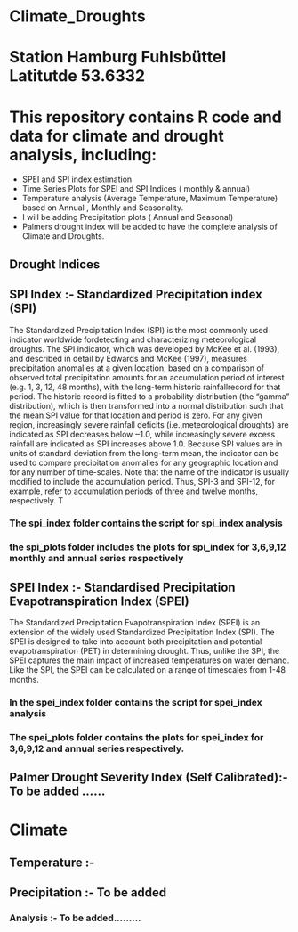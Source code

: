 # Climate_Droughts

# Station Hamburg Fuhlsbüttel Latitutde 53.6332 


# This repository contains R code and data for climate and drought analysis, including:
- SPEI and SPI index estimation
- Time Series Plots for SPEI and SPI Indices ( monthly & annual)
- Temperature analysis (Average Temperature, Maximum Temperature) based on Annual , Monthly and Seasonality.
- I will be adding Precipitation plots ( Annual and Seasonal) 
- Palmers drought index will be added to have the complete analysis of Climate and Droughts. 

 
## Drought Indices

## SPI Index :- Standardized Precipitation index (SPI) 
The Standardized Precipitation Index (SPI) is the most commonly used indicator worldwide fordetecting and characterizing meteorological droughts. The SPI indicator, which was developed by McKee et al. (1993), and described in detail by Edwards and McKee (1997), measures precipitation anomalies at a given location, based on a comparison of observed total precipitation amounts for an accumulation period of interest (e.g. 1, 3, 12, 48 months), with the long-term historic rainfallrecord for that period. The historic record is fitted to a probability distribution (the “gamma” distribution), which is then transformed into a normal distribution such that the mean SPI value for
that location and period is zero. For any given region, increasingly severe rainfall deficits (i.e.,meteorological droughts) are indicated as SPI decreases below ‒1.0, while increasingly severe excess rainfall are indicated as SPI increases above 1.0. Because SPI values are in units of standard deviation from the long-term mean, the indicator can be used to compare precipitation anomalies for any geographic location and for any number of time-scales. Note that the name of the indicator
is usually modified to include the accumulation period. Thus, SPI-3 and SPI-12, for example, refer to accumulation periods of three and twelve months, respectively. T
### The spi_index folder contains the  script for spi_index analysis 
### the spi_plots folder includes the plots for spi_index for 3,6,9,12 monthly and annual series respectively

## SPEI Index :- Standardised Precipitation Evapotranspiration Index (SPEI) 
The Standardized Precipitation Evapotranspiration Index (SPEI) is an extension of the widely used Standardized Precipitation Index (SPI). The SPEI is designed to take into account both precipitation and potential evapotranspiration (PET) in determining drought. Thus, unlike the SPI, the SPEI captures the main impact of increased temperatures on water demand. Like the SPI, the SPEI can be calculated on a range of timescales from 1-48 months.
### In the spei_index folder contains the script for spei_index analysis
### The spei_plots folder contains the plots for spei_index for 3,6,9,12 and annual series respectively.

## Palmer Drought Severity Index (Self Calibrated):- To be added ......


# Climate

## Temperature  :-
### 


## Precipitation :- To be added


###  Analysis :- To be added.........

